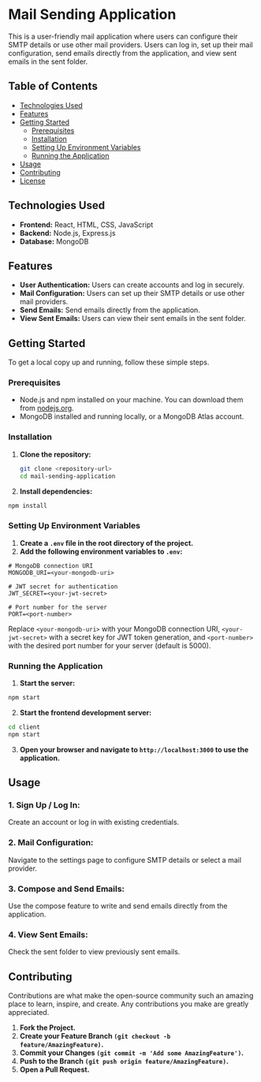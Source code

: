 # Mail Sending Application

This is a user-friendly mail application where users can configure their SMTP details or use other mail providers. Users can log in, set up their mail configuration, send emails directly from the application, and view sent emails in the sent folder.

## Table of Contents

- [Technologies Used](#technologies-used)
- [Features](#features)
- [Getting Started](#getting-started)
  - [Prerequisites](#prerequisites)
  - [Installation](#installation)
  - [Setting Up Environment Variables](#setting-up-environment-variables)
  - [Running the Application](#running-the-application)
- [Usage](#usage)
- [Contributing](#contributing)
- [License](#license)

## Technologies Used

- **Frontend:** React, HTML, CSS, JavaScript
- **Backend:** Node.js, Express.js
- **Database:** MongoDB

## Features

- **User Authentication:** Users can create accounts and log in securely.
- **Mail Configuration:** Users can set up their SMTP details or use other mail providers.
- **Send Emails:** Send emails directly from the application.
- **View Sent Emails:** Users can view their sent emails in the sent folder.

## Getting Started

To get a local copy up and running, follow these simple steps.

### Prerequisites

- Node.js and npm installed on your machine. You can download them from [nodejs.org](https://nodejs.org/).
- MongoDB installed and running locally, or a MongoDB Atlas account.

### Installation

1. **Clone the repository:**
   ```bash
   git clone <repository-url>
   cd mail-sending-application
   ```
2. **Install dependencies:**

```bash
npm install
```

### Setting Up Environment Variables

1. **Create a `.env` file in the root directory of the project.**
2. **Add the following environment variables to `.env`:**

```plaintext
# MongoDB connection URI
MONGODB_URI=<your-mongodb-uri>

# JWT secret for authentication
JWT_SECRET=<your-jwt-secret>

# Port number for the server
PORT=<port-number>
```

Replace `<your-mongodb-uri>` with your MongoDB connection URI, `<your-jwt-secret>` with a secret key for JWT token generation, and `<port-number>` with the desired port number for your server (default is 5000).

### Running the Application

1. **Start the server:**

```bash
npm start
```

2. **Start the frontend development server:**

```bash
cd client
npm start
```

3. **Open your browser and navigate to `http://localhost:3000` to use the application.**

## Usage

### 1. **Sign Up / Log In:**

Create an account or log in with existing credentials.

### 2. **Mail Configuration:**

Navigate to the settings page to configure SMTP details or select a mail provider.

### 3. **Compose and Send Emails:**

Use the compose feature to write and send emails directly from the application.

### 4. **View Sent Emails:**

Check the sent folder to view previously sent emails.

## Contributing

Contributions are what make the open-source community such an amazing place to learn, inspire, and create. Any contributions you make are greatly appreciated.

1. **Fork the Project.**
2. **Create your Feature Branch `(git checkout -b feature/AmazingFeature)`.**
3. **Commit your Changes `(git commit -m 'Add some AmazingFeature')`.**
4. **Push to the Branch `(git push origin feature/AmazingFeature)`.**
5. **Open a Pull Request.**
